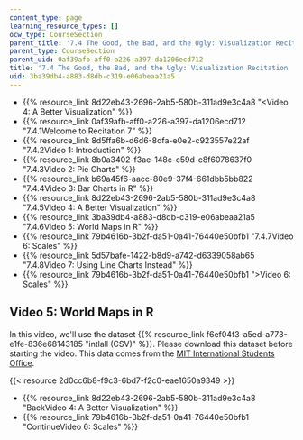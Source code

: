 ```yaml
---
content_type: page
learning_resource_types: []
ocw_type: CourseSection
parent_title: '7.4 The Good, the Bad, and the Ugly: Visualization Recitation  (Recitation)'
parent_type: CourseSection
parent_uid: 0af39afb-aff0-a226-a397-da1206ecd712
title: '7.4 The Good, the Bad, and the Ugly: Visualization Recitation  (Recitation)'
uid: 3ba39db4-a883-d8db-c319-e06abeaa21a5
---
```


*   {{% resource_link 8d22eb43-2696-2ab5-580b-311ad9e3c4a8 "\<Video 4: A Better Visualization" %}}
*   {{% resource_link 0af39afb-aff0-a226-a397-da1206ecd712 "7.4.1Welcome to Recitation 7" %}}
*   {{% resource_link 8d5ffa6b-d6d6-8dfa-e0e2-c923557e22af "7.4.2Video 1: Introduction" %}}
*   {{% resource_link 8b0a3402-f3ae-148c-c59d-c8f6078637f0 "7.4.3Video 2: Pie Charts" %}}
*   {{% resource_link b69a45f6-aacc-80e9-37f4-661dbb5bb822 "7.4.4Video 3: Bar Charts in R" %}}
*   {{% resource_link 8d22eb43-2696-2ab5-580b-311ad9e3c4a8 "7.4.5Video 4: A Better Visualization" %}}
*   {{% resource_link 3ba39db4-a883-d8db-c319-e06abeaa21a5 "7.4.6Video 5: World Maps in R" %}}
*   {{% resource_link 79b4616b-3b2f-da51-0a41-76440e50bfb1 "7.4.7Video 6: Scales" %}}
*   {{% resource_link 5d57bafe-1422-b8d9-a742-d6339058ab65 "7.4.8Video 7: Using Line Charts Instead" %}}
*   {{% resource_link 79b4616b-3b2f-da51-0a41-76440e50bfb1 "\>Video 6: Scales" %}}

Video 5: World Maps in R
------------------------

In this video, we'll use the dataset {{% resource_link f6ef04f3-a5ed-a773-e1fe-836e68143185 "intlall (CSV)" %}}. Please download this dataset before starting the video. This data comes from the [MIT International Students Office](http://web.mit.edu/iso/).

{{< resource 2d0cc6b8-f9c3-6bd7-f2c0-eae1650a9349 >}}

*   {{% resource_link 8d22eb43-2696-2ab5-580b-311ad9e3c4a8 "BackVideo 4: A Better Visualization" %}}
*   {{% resource_link 79b4616b-3b2f-da51-0a41-76440e50bfb1 "ContinueVideo 6: Scales" %}}
